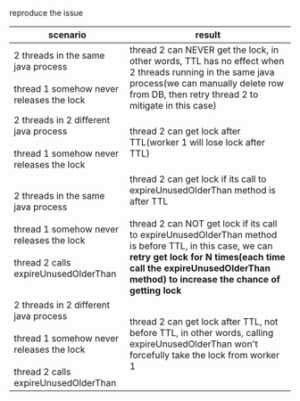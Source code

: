 reproduce the issue

| scenario                                                                                                                               | result                                                                                                                                                                                                                                                                           |
|----------------------------------------------------------------------------------------------------------------------------------------|----------------------------------------------------------------------------------------------------------------------------------------------------------------------------------------------------------------------------------------------------------------------------------|
| 2 threads in the same java process<br/><br/>thread 1 somehow never releases the lock                                                   | thread 2 can NEVER get the lock, in other words, TTL has no effect when 2 threads running in the same java process(we can manually delete row from DB, then retry thread 2 to mitigate in this case)                                                                             |
| 2 threads in 2 different java process<br/><br/>thread 1 somehow never releases the lock                                                | thread 2 can get lock after TTL(worker 1 will lose lock after TTL)                                                                                                                                                                                                               |
| 2 threads in the same java process<br/><br/>thread 1 somehow never releases the lock<br/><br/> thread 2 calls expireUnusedOlderThan    | thread 2 can get lock if its call to expireUnusedOlderThan method is after TTL<br/> <br/>thread 2 can NOT get lock if its call to expireUnusedOlderThan method is before TTL, in this case, we can **retry get lock for N times(each time call the expireUnusedOlderThan method) to increase the chance of getting lock** |
| 2 threads in 2 different java process<br/><br/>thread 1 somehow never releases the lock<br/><br/> thread 2 calls expireUnusedOlderThan | thread 2 can get lock after TTL, not before TTL, in other words, calling expireUnusedOlderThan won't forcefully take the lock from worker 1                                                                                                                                      |
